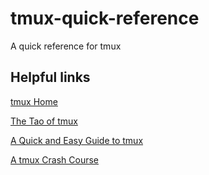 # tmux-quick-reference
A quick reference for tmux

## Helpful links
[tmux Home](https://github.com/tmux/tmux/wiki)

[The Tao of tmux](https://leanpub.com/the-tao-of-tmux/read)

[A Quick and Easy Guide to tmux](https://www.hamvocke.com/blog/a-quick-and-easy-guide-to-tmux/)

[A tmux Crash Course](https://robots.thoughtbot.com/a-tmux-crash-course)
